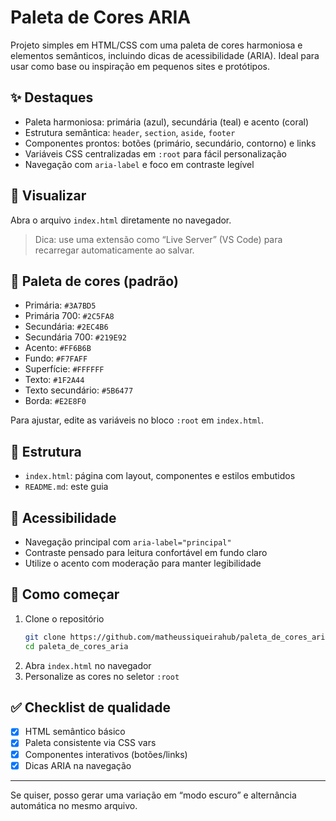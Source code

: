 # Paleta de Cores ARIA

Projeto simples em HTML/CSS com uma paleta de cores harmoniosa e elementos semânticos, incluindo dicas de acessibilidade (ARIA). Ideal para usar como base ou inspiração em pequenos sites e protótipos.

## ✨ Destaques
- Paleta harmoniosa: primária (azul), secundária (teal) e acento (coral)
- Estrutura semântica: `header`, `section`, `aside`, `footer`
- Componentes prontos: botões (primário, secundário, contorno) e links
- Variáveis CSS centralizadas em `:root` para fácil personalização
- Navegação com `aria-label` e foco em contraste legível

## 🧪 Visualizar
Abra o arquivo `index.html` diretamente no navegador.

> Dica: use uma extensão como “Live Server” (VS Code) para recarregar automaticamente ao salvar.

## 🎨 Paleta de cores (padrão)
- Primária: `#3A7BD5`
- Primária 700: `#2C5FA8`
- Secundária: `#2EC4B6`
- Secundária 700: `#219E92`
- Acento: `#FF6B6B`
- Fundo: `#F7FAFF`
- Superfície: `#FFFFFF`
- Texto: `#1F2A44`
- Texto secundário: `#5B6477`
- Borda: `#E2E8F0`

Para ajustar, edite as variáveis no bloco `:root` em `index.html`.

## 📁 Estrutura
- `index.html`: página com layout, componentes e estilos embutidos
- `README.md`: este guia

## 🔎 Acessibilidade
- Navegação principal com `aria-label="principal"`
- Contraste pensado para leitura confortável em fundo claro
- Utilize o acento com moderação para manter legibilidade

## 🚀 Como começar
1. Clone o repositório
   ```bash
   git clone https://github.com/matheussiqueirahub/paleta_de_cores_aria.git
   cd paleta_de_cores_aria
   ```
2. Abra `index.html` no navegador
3. Personalize as cores no seletor `:root`

## ✅ Checklist de qualidade
- [x] HTML semântico básico
- [x] Paleta consistente via CSS vars
- [x] Componentes interativos (botões/links)
- [x] Dicas ARIA na navegação

---
Se quiser, posso gerar uma variação em “modo escuro” e alternância automática no mesmo arquivo.
